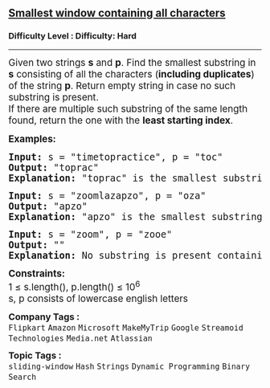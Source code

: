 <h2><a href="https://www.geeksforgeeks.org/problems/smallest-window-in-a-string-containing-all-the-characters-of-another-string-1587115621/1?_gl=1*1uk49yn*_up*MQ..*_gs*MQ..&gbraid=0AAAAAC9yBkB7rn2o4IGOy6u-8DiOgyK8D">Smallest window containing all characters</a></h2><h3>Difficulty Level : Difficulty: Hard</h3><hr><div class="problems_problem_content__Xm_eO"><p><span style="font-size: 14pt;">Given two strings <strong>s</strong> and <strong>p</strong>. Find the smallest substring in <strong>s</strong> consisting of all the characters (<strong>including duplicates</strong>) of the string <strong>p</strong>. Return empty string in case no such substring is present. <br></span><span style="font-size: 14pt;">If there are multiple such substring of the same length found, return the one with the <strong>least starting index</strong>.</span></p>
<p><span style="font-size: 14pt;"><strong>Examples:</strong></span></p>
<pre><span style="font-size: 14pt;"><strong>Input: </strong>s = "timetopractice", p = "toc"
<strong>Output: </strong>"toprac"<strong>
Explanation: </strong>"toprac" is the smallest substring in which "toc" can be found.
</span></pre>
<pre><span style="font-size: 14pt;"><strong>Input: </strong>s = "zoomlazapzo", p = "oza"
<strong>Output: </strong>"apzo"<strong>
Explanation: </strong>"apzo" is the smallest substring in which "oza" can be found.<br></span></pre>
<pre><span style="font-size: 14pt;"><strong>Input: </strong>s = "zoom", p = "zooe"
<strong>Output:</strong> ""<strong>
Explanation: </strong>No substring is present containing all characters of p.</span></pre>
<p><span style="font-size: 14pt;"><strong>Constraints:&nbsp;</strong><br>1 ≤ s.length(), p.length() ≤ 10<sup>6<br></sup></span><span style="font-size: 14pt;">s, p consists of lowercase english letters</span></p></div><p><span style=font-size:18px><strong>Company Tags : </strong><br><code>Flipkart</code>&nbsp;<code>Amazon</code>&nbsp;<code>Microsoft</code>&nbsp;<code>MakeMyTrip</code>&nbsp;<code>Google</code>&nbsp;<code>Streamoid Technologies</code>&nbsp;<code>Media.net</code>&nbsp;<code>Atlassian</code>&nbsp;<br><p><span style=font-size:18px><strong>Topic Tags : </strong><br><code>sliding-window</code>&nbsp;<code>Hash</code>&nbsp;<code>Strings</code>&nbsp;<code>Dynamic Programming</code>&nbsp;<code>Binary Search</code>&nbsp;